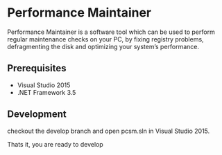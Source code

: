 # Performance Maintainer

Performance Maintainer is a software tool which can be used to perform regular maintenance checks on your PC, by fixing registry problems, defragmenting the disk and optimizing your system’s performance.

## Prerequisites

- Visual Studio 2015
- .NET Framework 3.5

## Development

checkout the develop branch and open pcsm.sln in Visual Studio 2015.

Thats it, you are ready to develop